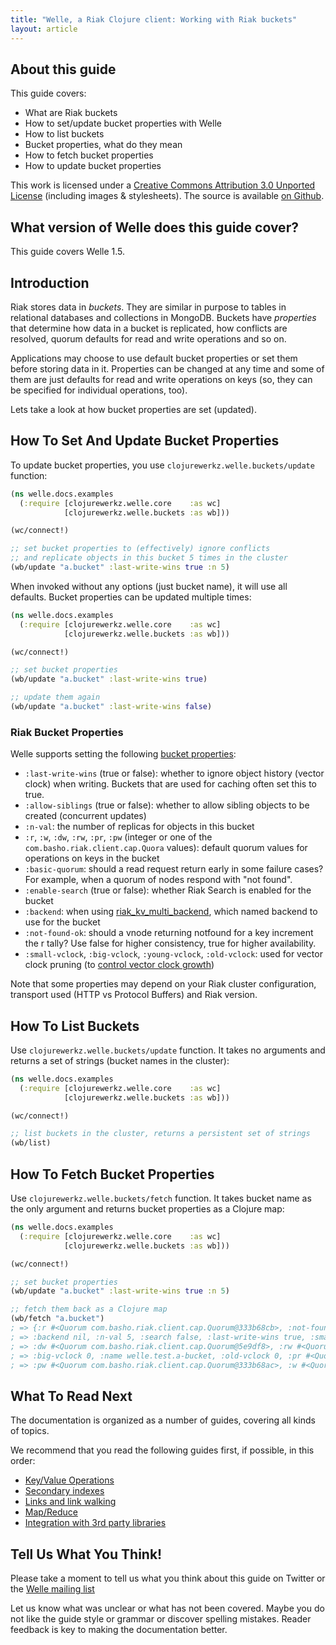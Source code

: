 ```yaml
---
title: "Welle, a Riak Clojure client: Working with Riak buckets"
layout: article
---
```


## About this guide

This guide covers:

 * What are Riak buckets
 * How to set/update bucket properties with Welle
 * How to list buckets
 * Bucket properties, what do they mean
 * How to fetch bucket properties
 * How to update bucket properties

This work is licensed under a <a rel="license" href="http://creativecommons.org/licenses/by/3.0/">Creative Commons Attribution 3.0 Unported License</a> (including images & stylesheets). The source is available [on Github](https://github.com/clojurewerkz/welle.docs).


## What version of Welle does this guide cover?

This guide covers Welle 1.5.


## Introduction

Riak stores data in *buckets*. They are similar in purpose to tables in relational databases and collections in MongoDB. Buckets have *properties* that
determine how data in a bucket is replicated, how conflicts are resolved, quorum defaults for read and write operations and so on.

Applications may choose to use default bucket properties or set them before storing data in it. Properties can be changed at any time
and some of them are just defaults for read and write operations on keys (so, they can be specified for individual operations, too).

Lets take a look at how bucket properties are set (updated).


## How To Set And Update Bucket Properties

To update bucket properties, you use `clojurewerkz.welle.buckets/update` function:

``` clojure
(ns welle.docs.examples
  (:require [clojurewerkz.welle.core    :as wc]
            [clojurewerkz.welle.buckets :as wb]))

(wc/connect!)

;; set bucket properties to (effectively) ignore conflicts
;; and replicate objects in this bucket 5 times in the cluster
(wb/update "a.bucket" :last-write-wins true :n 5)
```

When invoked without any options (just bucket name), it will use all defaults. Bucket properties can be updated multiple times:

``` clojure
(ns welle.docs.examples
  (:require [clojurewerkz.welle.core    :as wc]
            [clojurewerkz.welle.buckets :as wb]))

(wc/connect!)

;; set bucket properties
(wb/update "a.bucket" :last-write-wins true)

;; update them again
(wb/update "a.bucket" :last-write-wins false)
```

### Riak Bucket Properties

Welle supports setting the following [bucket properties](http://wiki.basho.com/HTTP-Set-Bucket-Properties.html):

 * `:last-write-wins` (true or false): whether to ignore object history (vector clock) when writing. Buckets that are used for caching often set this to true.
 * `:allow-siblings` (true or false): whether to allow sibling objects to be created (concurrent updates)
 * `:n-val`: the number of replicas for objects in this bucket
 * `:r`, `:w`, `:dw`, `:rw`, `:pr`, `:pw` (integer or one of the `com.basho.riak.client.cap.Quora` values): default quorum values for operations on keys in the bucket
 * `:basic-quorum`: should a read request return early in some failure cases? For example, when a quorum of nodes respond with "not found".
 * `:enable-search` (true or false): whether Riak Search is enabled for the bucket
 * `:backend`: when using [riak_kv_multi_backend](http://wiki.basho.com/Storage-Backends.html), which named backend to use for the bucket
 * `:not-found-ok`: should a vnode returning notfound for a key increment the r tally? Use false for higher consistency, true for higher availability.
 * `:small-vclock`, `:big-vclock`, `:young-vclock`, `:old-vclock`: used for vector clock pruning (to [control vector clock growth](http://wiki.basho.com/HTTP-Get-Bucket-Properties.html))


Note that some properties may depend on your Riak cluster configuration, transport used (HTTP vs Protocol Buffers) and Riak version. 


## How To List Buckets

Use `clojurewerkz.welle.buckets/update` function. It takes no arguments and returns a set of strings (bucket names in the cluster):

``` clojure
(ns welle.docs.examples
  (:require [clojurewerkz.welle.core    :as wc]
            [clojurewerkz.welle.buckets :as wb]))

(wc/connect!)

;; list buckets in the cluster, returns a persistent set of strings
(wb/list)
```



## How To Fetch Bucket Properties

Use `clojurewerkz.welle.buckets/fetch` function. It takes bucket name as the only argument and returns bucket properties as a Clojure map:

``` clojure
(ns welle.docs.examples
  (:require [clojurewerkz.welle.core    :as wc]
            [clojurewerkz.welle.buckets :as wb]))

(wc/connect!)

;; set bucket properties
(wb/update "a.bucket" :last-write-wins true :n 5)

;; fetch them back as a Clojure map
(wb/fetch "a.bucket")
; => {:r #<Quorum com.basho.riak.client.cap.Quorum@333b68cb>, :not-found-ok true, :young-vclock 0,
; => :backend nil, :n-val 5, :search false, :last-write-wins true, :small-vclock 0, :basic-quorum false,
; => :dw #<Quorum com.basho.riak.client.cap.Quorum@5e9df8>, :rw #<Quorum com.basho.riak.client.cap.Quorum@5e9df8>,
; => :big-vclock 0, :name welle.test.a-bucket, :old-vclock 0, :pr #<Quorum com.basho.riak.client.cap.Quorum@333b68ac>,
; => :pw #<Quorum com.basho.riak.client.cap.Quorum@333b68ac>, :w #<Quorum com.basho.riak.client.cap.Quorum@5e9df8>, :allow-siblings false}
```


## What To Read Next

The documentation is organized as a number of guides, covering all kinds of topics.

We recommend that you read the following guides first, if possible, in this order:

 * [Key/Value Operations](/articles/kv.html)
 * [Secondary indexes](/articles/2i.html)
 * [Links and link walking](/articles/links.html)
 * [Map/Reduce](/articles/mapreduce.html)
 * [Integration with 3rd party libraries](/articles/integration.html)



## Tell Us What You Think!

Please take a moment to tell us what you think about this guide on
Twitter or the [Welle mailing
list](https://groups.google.com/forum/#!forum/clojure-riak)

Let us know what was unclear or what has not been covered. Maybe you
do not like the guide style or grammar or discover spelling
mistakes. Reader feedback is key to making the documentation better.
